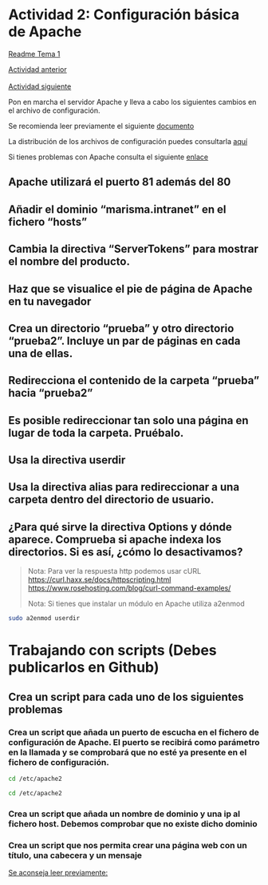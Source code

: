 # Actividad 2: Configuración básica de Apache

[Readme Tema 1](/Tema1/readme.md)

[Actividad anterior](1.1.md)
&emsp;&emsp;&emsp;&emsp;&emsp;&emsp;&emsp;&emsp;&emsp;&emsp;&emsp;&emsp;&emsp;&emsp;&emsp;&emsp;&emsp;&emsp;&emsp;&emsp;&emsp;&emsp;&emsp;&emsp;&emsp;&emsp;&emsp;&emsp;&emsp;&emsp;&emsp;&emsp;&emsp;
[Actividad siguiente](1.3.md)

Pon en marcha el servidor Apache y lleva a cabo los siguientes cambios en el archivo de configuración.

Se recomienda leer previamente el siguiente [documento](https://httpd.apache.org/docs/2.4/getting-started.html)


La distribución de los archivos de configuración puedes consultarla [aquí](http://wiki.apache.org/httpd/DistrosDefaultLayout#Win32_.28Apache_httpd_2.2.29)

Si tienes problemas con Apache consulta el siguiente [enlace](https://docs.bluehosting.cl/troubleshooting/servidores/guia-de-solucion-de-problemas-comunes-de-apache.html)

## Apache utilizará el puerto 81 además del 80
	
## Añadir el dominio “marisma.intranet” en el fichero “hosts”
	
## Cambia la directiva “ServerTokens” para mostrar el nombre del producto.
	
## Haz que se visualice el pie de página de Apache en tu navegador
	
## Crea un directorio “prueba” y otro directorio “prueba2”. Incluye un par de páginas en cada una de ellas.
	
## Redirecciona el contenido de la carpeta “prueba” hacia “prueba2”
	
## Es posible redireccionar tan solo una página en lugar de toda la carpeta. Pruébalo.
	
## Usa la directiva userdir
	
## Usa la directiva alias para redireccionar a una carpeta dentro del directorio de usuario.
	
## ¿Para qué sirve la directiva Options y dónde aparece. Comprueba si apache indexa los directorios. Si es así, ¿cómo lo desactivamos?

> Nota: Para ver la respuesta http podemos usar cURL
> https://curl.haxx.se/docs/httpscripting.html
> https://www.rosehosting.com/blog/curl-command-examples/
>
> Nota: Si tienes que instalar un módulo en Apache utiliza a2enmod

``` bash
sudo a2enmod userdir
```
# Trabajando con scripts  (Debes publicarlos en Github)

## Crea un script para cada uno de los siguientes problemas
### Crea un script que añada un puerto de escucha en el fichero de configuración de Apache. El puerto se recibirá como parámetro en la llamada y se comprobará que no esté ya presente en el fichero de configuración.

``` bash
cd /etc/apache2
```

``` bash
cd /etc/apache2
```

### Crea un script que añada un nombre de dominio y una ip al fichero host. Debemos comprobar que no existe dicho dominio

### Crea un script que nos permita crear una página web con un título, una cabecera y un mensaje


[Se aconseja leer previamente:](https://docs.google.com/document/d/1gMU6-KWNP9MstzG44DgQMRgzxMOgVRb6MqEL1PKJ2zo/edit)


